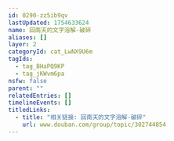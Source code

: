 ```yaml
---
id: 0290-zz5ib9qv
lastUpdated: 1754633624
name: 回南天的文字溶解-破碎
aliases: []
layer: 2
categoryId: cat_LwNX9U6m
tagIds:
  - tag_BHaPQ9KP
  - tag_jKWvm6pa
nsfw: false
parent: ""
relatedEntries: []
timelineEvents: []
titledLinks:
  - title: "相关链接: 回南天的文字溶解-破碎"
    url: www.douban.com/group/topic/302744854
---
```


